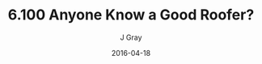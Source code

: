 ---
title: '6.100 Anyone Know a Good Roofer?'
alt: 'Mysteries of the Arcana'
date: '2016-04-18'
author: 'J Gray'
artist: 'Keira'
chapter: '6 Void in the Road'
filler: false
---